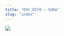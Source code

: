 ```yaml
---
title: "DSC_0270 – SUDA"
slug: "index"
---
```


[![](/wp-content/2015/05/DSC_0270-300x201.jpg)](/wp-content/2015/05/DSC_0270.jpg)